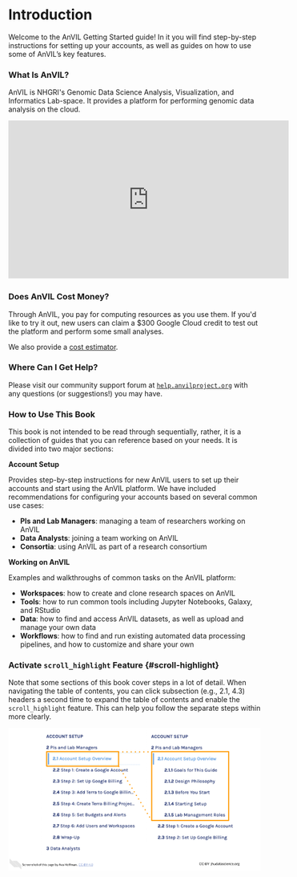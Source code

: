 # Introduction 

Welcome to the AnVIL Getting Started guide!  In it you will find step-by-step instructions for setting up your accounts, as well as guides on how to use some of AnVIL’s key features.

### What Is AnVIL?

AnVIL is NHGRI's Genomic Data Science Analysis, Visualization, and Informatics Lab-space.  It provides a platform for performing genomic data analysis on the cloud.

<iframe width="560" height="315" src="https://www.youtube.com/embed/XC5qzj-yZb8" title="YouTube video player" frameborder="0" allow="accelerometer; autoplay; clipboard-write; encrypted-media; gyroscope; picture-in-picture" allowfullscreen></iframe>

### Does AnVIL Cost Money?

Through AnVIL, you pay for computing resources as you use them.  If you'd like to try it out, new users can claim a $300 Google Cloud credit to test out the platform and perform some small analyses.

We also provide a [cost estimator](budget-templates.html#types-of-costs).

### Where Can I Get Help?

Please visit our community support forum at [`help.anvilproject.org`](https://help.anvilproject.org) with any questions (or suggestions!) you may have.

### How to Use This Book

This book is not intended to be read through sequentially, rather, it is a collection of guides that you can reference based on your needs.  It is divided into two major sections:

**Account Setup**

Provides step-by-step instructions for new AnVIL users to set up their accounts and start using the AnVIL platform.  We have included recommendations for configuring your accounts based on several common use cases:

- **PIs and Lab Managers**: managing a team of researchers working on AnVIL
- **Data Analysts**: joining a team working on AnVIL
- **Consortia**: using AnVIL as part of a research consortium

**Working on AnVIL**

Examples and walkthroughs of common tasks on the AnVIL platform:

- **Workspaces**: how to create and clone research spaces on AnVIL
- **Tools**: how to run common tools including Jupyter Notebooks, Galaxy, and RStudio
- **Data**: how to find and access AnVIL datasets, as well as upload and manage your own data
- **Workflows**: how to find and run existing automated data processing pipelines, and how to customize and share your own

### Activate `scroll_highlight` Feature {#scroll-highlight}

Note that some sections of this book cover steps in a lot of detail. When navigating the table of contents, you can click subsection (e.g., 2.1, 4.3) headers a second time to expand the table of contents and enable the `scroll_highlight` feature. This can help you follow the separate steps within more clearly.

<img src="01-intro_files/figure-html//18yUr5XSEMgPk8JXFLKfG9JF7L9NpKbCF_mIcXagogKg_gde0d2ef5f6_0_1.png" title="Double-clicking on the H2 headers (for example, 2.1) will expand the contents for view using the 'scroll_highlight' feature." alt="Double-clicking on the H2 headers (for example, 2.1) will expand the contents for view using the 'scroll_highlight' feature."  />
